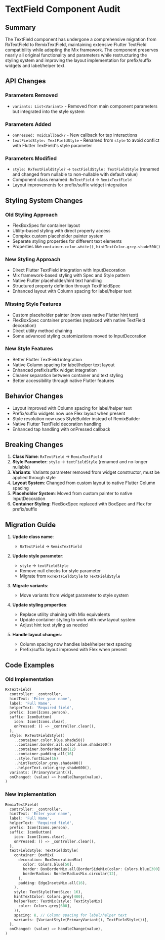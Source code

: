 # TextField Component Audit

## Summary
The TextField component has undergone a comprehensive migration from RxTextField to RemixTextField, maintaining extensive Flutter TextField compatibility while adopting the Mix framework. The component preserves nearly all original functionality and parameters while restructuring the styling system and improving the layout implementation for prefix/suffix widgets and label/helper text.

## API Changes

### Parameters Removed
- `variants: List<Variant>` - Removed from main component parameters but integrated into the style system

### Parameters Added  
- `onPressed: VoidCallback?` - New callback for tap interactions
- `textFieldStyle: TextFieldStyle` - Renamed from `style` to avoid conflict with Flutter TextField's style parameter

### Parameters Modified
- `style: RxTextFieldStyle?` → `textFieldStyle: TextFieldStyle` (renamed and changed from nullable to non-nullable with default value)
- Component class renamed: `RxTextField` → `RemixTextField`
- Layout improvements for prefix/suffix widget integration

## Styling System Changes

### Old Styling Approach
- FlexBoxSpec for container layout
- Utility-based styling with direct property access
- Complex custom placeholder painter system
- Separate styling properties for different text elements
- Properties like `container.color.white()`, `hintTextColor.grey.shade500()`

### New Styling Approach
- Direct Flutter TextField integration with InputDecoration
- Mix framework-based styling with Spec and Style pattern
- Native Flutter placeholder/hint text handling
- Structured property definition through TextFieldSpec
- Enhanced layout with Column spacing for label/helper text

### Missing Style Features
- Custom placeholder painter (now uses native Flutter hint text)
- FlexBoxSpec container properties (replaced with native TextField decoration)
- Direct utility method chaining
- Some advanced styling customizations moved to InputDecoration

### New Style Features
- Better Flutter TextField integration
- Native Column spacing for label/helper text layout
- Enhanced prefix/suffix widget integration
- Cleaner separation between container and text styling
- Better accessibility through native Flutter features

## Behavior Changes
- Layout improved with Column spacing for label/helper text
- Prefix/suffix widgets now use Flex layout when present
- Style resolution now uses StyleBuilder instead of RemixBuilder
- Native Flutter TextField decoration handling
- Enhanced tap handling with onPressed callback

## Breaking Changes
1. **Class Name**: `RxTextField` → `RemixTextField`
2. **Style Parameter**: `style` → `textFieldStyle` (renamed and no longer nullable)
3. **Variants**: Variants parameter removed from widget constructor, must be applied through style
4. **Layout System**: Changed from custom layout to native Flutter Column spacing
5. **Placeholder System**: Moved from custom painter to native InputDecoration
6. **Container Styling**: FlexBoxSpec replaced with BoxSpec and Flex for prefix/suffix

## Migration Guide
1. **Update class name**: 
   - `RxTextField` → `RemixTextField`

2. **Update style parameter**:
   - `style` → `textFieldStyle`
   - Remove null checks for style parameter
   - Migrate from `RxTextFieldStyle` to `TextFieldStyle`

3. **Migrate variants**:
   - Move variants from widget parameter to style system

4. **Update styling properties**:
   - Replace utility chaining with Mix equivalents
   - Update container styling to work with new layout system
   - Adjust hint text styling as needed

5. **Handle layout changes**:
   - Column spacing now handles label/helper text spacing
   - Prefix/suffix layout improved with Flex when present

## Code Examples

### Old Implementation
```dart
RxTextField(
  controller: _controller,
  hintText: 'Enter your name',
  label: 'Full Name',
  helperText: 'Required field',
  prefix: Icon(Icons.person),
  suffix: IconButton(
    icon: Icon(Icons.clear),
    onPressed: () => _controller.clear(),
  ),
  style: RxTextFieldStyle()
    ..container.color.blue.shade50()
    ..container.border.all.color.blue.shade300()
    ..container.borderRadius(12)
    ..container.padding.all(16)
    ..style.fontSize(16)
    ..hintTextColor.grey.shade400()
    ..helperText.color.grey.shade600(),
  variants: [PrimaryVariant()],
  onChanged: (value) => handleChange(value),
)
```

### New Implementation  
```dart
RemixTextField(
  controller: _controller,
  hintText: 'Enter your name',
  label: 'Full Name',
  helperText: 'Required field',
  prefix: Icon(Icons.person),
  suffix: IconButton(
    icon: Icon(Icons.clear),
    onPressed: () => _controller.clear(),
  ),
  textFieldStyle: TextFieldStyle(
    container: BoxMix(
      decoration: BoxDecorationMix(
        color: Colors.blue[50],
        border: BoxBorderMix.all(BorderSideMix(color: Colors.blue[300]!)),
        borderRadius: BorderRadiusMix.circular(12),
      ),
      padding: EdgeInsetsMix.all(16),
    ),
    style: TextStyle(fontSize: 16),
    hintTextColor: Colors.grey[400],
    helperText: TextMix(style: TextStyleMix(
      color: Colors.grey[600],
    )),
    spacing: 8, // Column spacing for label/helper text
    variants: [VariantStyle(PrimaryVariant(), TextFieldStyle())],
  ),
  onChanged: (value) => handleChange(value),
)
```